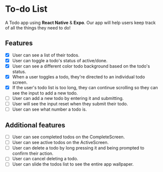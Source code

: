 # To-do List
A Todo app using **React Native** & **Expo**. Our app will help users keep track of all the things they need to do!

## Features
* [X] User can see a list of their todos.
* [X] User can toggle a todo's status of active/done.
* [X] User can see a different color todo background based on the todo's status.
* [X] When a user toggles a todo, they're directed to an individual todo screen.
* [X] If the user's todo list is too long, they can continue scrolling so they can see the input to add a new todo.
* [ ] User can add a new todo by entering it and submitting.
* [ ] User will see the input reset when they submit their todo.
* [ ] User can see what number a todo is.

## Additional features
* [ ] User can see completed todos on the CompleteScreen.
* [ ] User can see active todos on the ActiveScreen.
* [ ] User can delete a todo by long pressing it and being prompted to confirm their action.
* [ ] User can cancel deleting a todo.
* [ ] User can slide the todos list to see the entire app wallpaper.